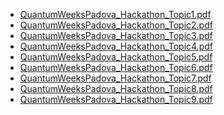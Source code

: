 - <span class="mono">[QuantumWeeksPadova_Hackathon_Topic1.pdf](../../resources/school_3/QuantumWeeksPadova_Hackathon_Topic1.pdf)</span>
- <span class="mono">[QuantumWeeksPadova_Hackathon_Topic2.pdf](../../resources/school_3/QuantumWeeksPadova_Hackathon_Topic2.pdf)</span>
- <span class="mono">[QuantumWeeksPadova_Hackathon_Topic3.pdf](../../resources/school_3/QuantumWeeksPadova_Hackathon_Topic3.pdf)</span>
- <span class="mono">[QuantumWeeksPadova_Hackathon_Topic4.pdf](../../resources/school_3/QuantumWeeksPadova_Hackathon_Topic4.pdf)</span>
- <span class="mono">[QuantumWeeksPadova_Hackathon_Topic5.pdf](../../resources/school_3/QuantumWeeksPadova_Hackathon_Topic5.pdf)</span>
- <span class="mono">[QuantumWeeksPadova_Hackathon_Topic6.pdf](../../resources/school_3/QuantumWeeksPadova_Hackathon_Topic6.pdf)</span>
- <span class="mono">[QuantumWeeksPadova_Hackathon_Topic7.pdf](../../resources/school_3/QuantumWeeksPadova_Hackathon_Topic7.pdf)</span>
- <span class="mono">[QuantumWeeksPadova_Hackathon_Topic8.pdf](../../resources/school_3/QuantumWeeksPadova_Hackathon_Topic8.pdf)</span>
- <span class="mono">[QuantumWeeksPadova_Hackathon_Topic9.pdf](../../resources/school_3/QuantumWeeksPadova_Hackathon_Topic9.pdf)</span>
